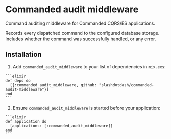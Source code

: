 # Commanded audit middleware

Command auditing middleware for Commanded CQRS/ES applications.

Records every dispatched command to the configured database storage. Includes whether the command was successfully handled, or any error.

## Installation

  1. Add `commanded_audit_middleware` to your list of dependencies in `mix.exs`:

    ```elixir
    def deps do
      [{:commanded_audit_middleware, github: "slashdotdash/commanded-audit-middleware"}]
    end
    ```

  2. Ensure `commanded_audit_middleware` is started before your application:

    ```elixir
    def application do
      [applications: [:commanded_audit_middleware]]
    end
    ```
